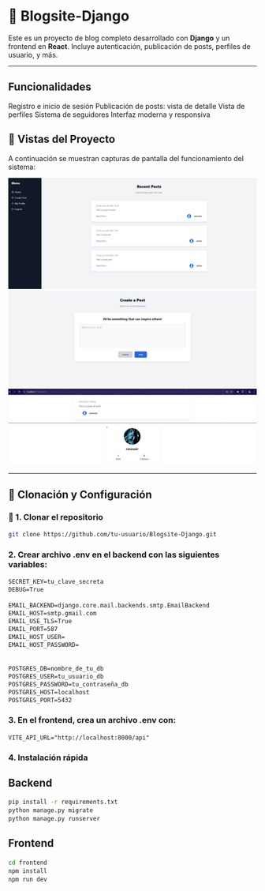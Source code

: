 # 📝 Blogsite-Django

Este es un proyecto de blog completo desarrollado con **Django** y un frontend en **React**. Incluye autenticación, publicación de posts, perfiles de usuario, y más.

---
## Funcionalidades
Registro e inicio de sesión
Publicación de posts: vista de detalle
Vista de perfiles
Sistema de seguidores
Interfaz moderna y responsiva

## 📸 Vistas del Proyecto

A continuación se muestran capturas de pantalla del funcionamiento del sistema:

![Home](frontend/src/assets/image.png)
![Crear Post](frontend/src/assets/crearpost.png)
![Detalle del Post](frontend/src/assets/detail.png)
![Perfil del Usuario](frontend/src/assets/profile.png)


---

## 🚀 Clonación y Configuración

### 🔧 1. Clonar el repositorio

```bash
git clone https://github.com/tu-usuario/Blogsite-Django.git
```
###  2. Crear archivo .env en el backend con las siguientes variables:
```env
SECRET_KEY=tu_clave_secreta
DEBUG=True

EMAIL_BACKEND=django.core.mail.backends.smtp.EmailBackend
EMAIL_HOST=smtp.gmail.com
EMAIL_USE_TLS=True
EMAIL_PORT=587
EMAIL_HOST_USER=
EMAIL_HOST_PASSWORD=


POSTGRES_DB=nombre_de_tu_db
POSTGRES_USER=tu_usuario_db
POSTGRES_PASSWORD=tu_contraseña_db
POSTGRES_HOST=localhost
POSTGRES_PORT=5432
```

### 3. En el frontend, crea un archivo .env con:
```env
VITE_API_URL="http://localhost:8000/api"
```
### 4. Instalación rápida
## Backend
```bash
pip install -r requirements.txt
python manage.py migrate
python manage.py runserver
```

## Frontend
```bash
cd frontend
npm install
npm run dev
```